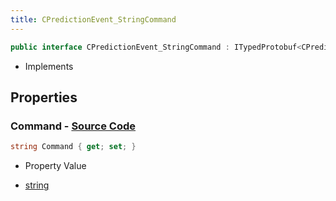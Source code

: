 ```yaml
---
title: CPredictionEvent_StringCommand
---
```


```csharp
public interface CPredictionEvent_StringCommand : ITypedProtobuf<CPredictionEvent_StringCommand>, INativeHandle
```

- Implements

## Properties

### **Command** - [Source Code](https://github.com/swiftly-solution/swiftlys2/blob/main/managed/src/SwiftlyS2.Generated/Protobufs/Interfaces/CPredictionEvent_StringCommand.cs#L13)

```csharp
string Command { get; set; }
```

- Property Value

- [string](https://learn.microsoft.com/dotnet/api/system.string)


